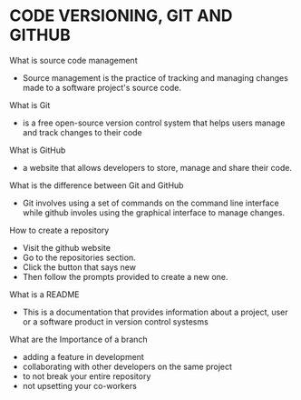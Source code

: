 # CODE VERSIONING, GIT AND GITHUB

What is source code management
- Source management is the practice of tracking and managing changes made to a software project's source code.

What is Git
- is a free open-source version control system that helps users manage and track changes to their code

What is GitHub
- a website that allows developers to store, manage and share their code.

What is the difference between Git and GitHub
- Git involves using a set of commands on the command line interface while github involes using the graphical interface to manage changes.

How to create a repository
- Visit the github website
- Go to the repositories section.
- Click the button that says new
- Then follow the prompts provided to create a new one.

What is a README
- This is a documentation that provides information about a project, user or a software product in version control systesms

What are the Importance of a branch
- adding a feature in development
- collaborating with other developers on the same project
- to not break your entire repository
- not upsetting your co-workers

